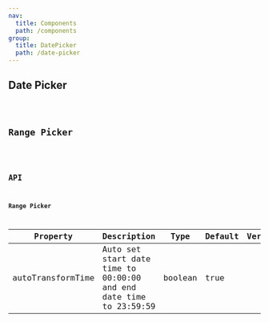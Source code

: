 ```yaml
---
nav:
  title: Components
  path: /components
group:
  title: DatePicker
  path: /date-picker
---
```


## Date Picker

<code src="./basic" title='Basic usage' desc='Basic usage example.'/>

## Range Picker

<code src="./range-picker" title='Basic usage' desc='Basic usage example.'/>

## API

### Range Picker
  
| Property | Description | Type | Default | Version |
| --- | --- | --- | --- | --- |
| autoTransformTime | Auto set start date time to 00:00:00 and end date time to 23:59:59 | boolean | true |  |
